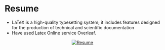 # Resume
- LaTeX is a high-quality typesetting system; it includes features designed for the production of technical and scientific documentation
- Have used Latex Online service Overleaf.

<div align="center">
  <a href="https://raw.githubusercontent.com/Hardik0307/Resume/master/Hardik_Resume.pdf">
    <img alt="Resume" src="https://img.shields.io/badge/resume-pdf-green.svg" />
  </a>
</div>
